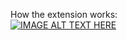 How the extension works:  
[![IMAGE ALT TEXT HERE](https://img.youtube.com/vi/StkYegWTPwQ/0.jpg)](https://www.youtube.com/watch?v=StkYegWTPwQ)
